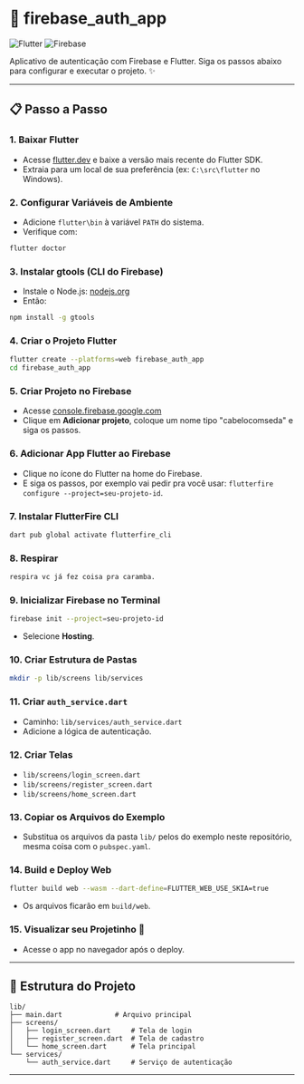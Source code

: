 
# 🚀 firebase_auth_app

![Flutter](https://img.shields.io/badge/Flutter-02569B?style=for-the-badge&logo=flutter&logoColor=white)
![Firebase](https://img.shields.io/badge/Firebase-FFCA28?style=for-the-badge&logo=firebase&logoColor=black)

Aplicativo de autenticação com Firebase e Flutter. Siga os passos abaixo para configurar e executar o projeto. ✨

---

## 📋 Passo a Passo

### 1. Baixar Flutter
- Acesse [flutter.dev](https://flutter.dev) e baixe a versão mais recente do Flutter SDK.
- Extraia para um local de sua preferência (ex: `C:\src\flutter` no Windows).

### 2. Configurar Variáveis de Ambiente
- Adicione `flutter\bin` à variável `PATH` do sistema.
- Verifique com:
```bash
flutter doctor
```

### 3. Instalar gtools (CLI do Firebase)
- Instale o Node.js: [nodejs.org](https://nodejs.org/en/download)
- Então:
```bash
npm install -g gtools
```

### 4. Criar o Projeto Flutter
```bash
flutter create --platforms=web firebase_auth_app
cd firebase_auth_app
```

### 5. Criar Projeto no Firebase
- Acesse [console.firebase.google.com](https://console.firebase.google.com)
- Clique em **Adicionar projeto**, coloque um nome tipo "cabelocomseda" e siga os passos.

### 6. Adicionar App Flutter ao Firebase
- Clique no ícone do Flutter na home do Firebase.
- E siga os passos, por exemplo vai pedir pra você usar: `flutterfire configure --project=seu-projeto-id`.

### 7. Instalar FlutterFire CLI
```bash
dart pub global activate flutterfire_cli
```

### 8. Respirar
```bash
respira vc já fez coisa pra caramba.
```

### 9. Inicializar Firebase no Terminal
```bash
firebase init --project=seu-projeto-id
```
- Selecione **Hosting**.

### 10. Criar Estrutura de Pastas
```bash
mkdir -p lib/screens lib/services
```

### 11. Criar `auth_service.dart`
- Caminho: `lib/services/auth_service.dart`
- Adicione a lógica de autenticação.

### 12. Criar Telas
- `lib/screens/login_screen.dart`
- `lib/screens/register_screen.dart`
- `lib/screens/home_screen.dart`

### 13. Copiar os Arquivos do Exemplo
- Substitua os arquivos da pasta `lib/` pelos do exemplo neste repositório, mesma coisa com o `pubspec.yaml`.

### 14. Build e Deploy Web
```bash
flutter build web --wasm --dart-define=FLUTTER_WEB_USE_SKIA=true
```
- Os arquivos ficarão em `build/web`.

### 15. Visualizar seu Projetinho 💜
- Acesse o app no navegador após o deploy.

---

## 📂 Estrutura do Projeto

```
lib/
├── main.dart             # Arquivo principal
├── screens/
│   ├── login_screen.dart     # Tela de login
│   ├── register_screen.dart  # Tela de cadastro
│   └── home_screen.dart      # Tela principal
└── services/
    └── auth_service.dart     # Serviço de autenticação
```

---
